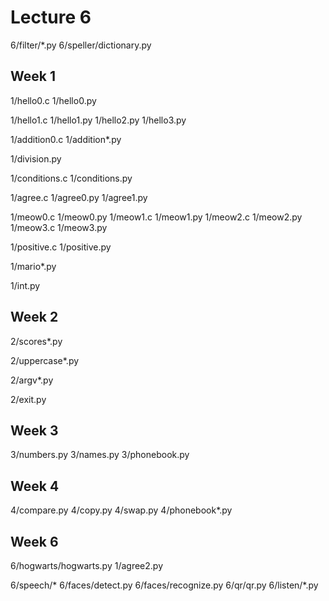 # Lecture 6

6/filter/*.py
6/speller/dictionary.py

## Week 1

1/hello0.c
1/hello0.py

1/hello1.c
1/hello1.py
1/hello2.py
1/hello3.py

1/addition0.c
1/addition*.py

1/division.py

1/conditions.c
1/conditions.py

1/agree.c
1/agree0.py
1/agree1.py

1/meow0.c
1/meow0.py
1/meow1.c
1/meow1.py
1/meow2.c
1/meow2.py
1/meow3.c
1/meow3.py

1/positive.c
1/positive.py

1/mario*.py

1/int.py

## Week 2

2/scores*.py

2/uppercase*.py

2/argv*.py

2/exit.py

## Week 3

3/numbers.py
3/names.py
3/phonebook.py

## Week 4

4/compare.py
4/copy.py
4/swap.py
4/phonebook*.py

## Week 6

6/hogwarts/hogwarts.py
1/agree2.py

6/speech/*
6/faces/detect.py
6/faces/recognize.py
6/qr/qr.py
6/listen/*.py
